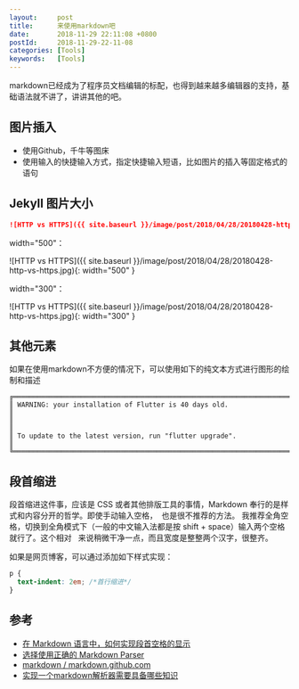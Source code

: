 ```yaml
---
layout:     post
title:      来使用markdown吧
date:       2018-11-29 22:11:08 +0800
postId:     2018-11-29-22-11-08
categories: [Tools]
keywords:   [Tools]
---
```


markdown已经成为了程序员文档编辑的标配，也得到越来越多编辑器的支持，基础语法就不讲了，讲讲其他的吧。

## 图片插入

* 使用Github，千牛等图床
* 使用输入的快捷输入方式，指定快捷输入短语，比如图片的插入等固定格式的语句

## Jekyll 图片大小

```markdown
![HTTP vs HTTPS]({{ site.baseurl }}/image/post/2018/04/28/20180428-http-vs-https.jpg){: width="500" }
```

width="500"：

![HTTP vs HTTPS]({{ site.baseurl }}/image/post/2018/04/28/20180428-http-vs-https.jpg){: width="500" }

width="300"：

![HTTP vs HTTPS]({{ site.baseurl }}/image/post/2018/04/28/20180428-http-vs-https.jpg){: width="300" }

## 其他元素

如果在使用markdown不方便的情况下，可以使用如下的纯文本方式进行图形的绘制和描述

```
╔════════════════════════════════════════════════════════════════════════════╗
║ WARNING: your installation of Flutter is 40 days old.                      ║
║                                                                            ║
║ To update to the latest version, run "flutter upgrade".                    ║
╚════════════════════════════════════════════════════════════════════════════╝
```

## 段首缩进

段首缩进这件事，应该是 CSS 或者其他排版工具的事情，Markdown 奉行的是样式和内容分开的哲学。即使手动输入空格，&nbsp; 也是很不推荐的方法。
我推荐全角空格，切换到全角模式下（一般的中文输入法都是按 shift + space）输入两个空格就行了。这个相对 &nbsp; 来说稍微干净一点，而且宽度是整整两个汉字，很整齐。

如果是网页博客，可以通过添加如下样式实现：
```css
p {
  text-indent: 2em; /*首行缩进*/
}
```

## 参考

* [在 Markdown 语言中，如何实现段首空格的显示](https://www.zhihu.com/question/21420126/answer/18183047)
* [选择使用正确的 Markdown Parser](https://github.com/xitu/gold-miner/blob/master/TODO/choosing-right-markdown-parser.md)
* [markdown / markdown.github.com](https://github.com/markdown/markdown.github.com/wiki/Implementations)
* [实现一个markdown解析器需要具备哪些知识](https://www.zhihu.com/question/28756456)
